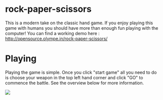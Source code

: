 # rock-paper-scissors

This is a modern take on the classic hand game. If you enjoy playing this game with humans you should have more than enough fun playing with the computer! You can find a working demo here : http://opensource.olympe.in/rock-paper-scissors/

# Playing

Playing the game is simple. Once you click "start game" all you need to do is choose your weapon in the top left hand corner and click "GO" to commence the battle. See the overview below for more information.

![](http://opensource.olympe.in/rock-paper-scissors/overview.png)
